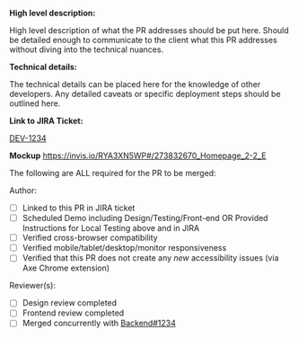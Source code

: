 **High level description:**

High level description of what the PR addresses should be put here. Should be detailed enough to communicate to the client what this PR addresses without diving into the technical nuances.

**Technical details:**

The technical details can be placed here for the knowledge of other developers. Any detailed caveats or specific deployment steps should be outlined here.

**Link to JIRA Ticket:**

[DEV-1234](https://federal-spending-transparency.atlassian.net/browse/DEV-1234)

**Mockup**
https://invis.io/RYA3XN5WP#/273832670_Homepage_2-2_E

The following are ALL required for the PR to be merged:

Author: 
- [ ] Linked to this PR in JIRA ticket
- [ ] Scheduled Demo including Design/Testing/Front-end OR Provided Instructions for Local Testing above and in JIRA
- [ ] Verified cross-browser compatibility
- [ ] Verified mobile/tablet/desktop/monitor responsiveness
- [ ] Verified that this PR does not create any *new* accessibility issues (via Axe Chrome extension)

Reviewer(s):
- [ ] Design review completed
- [ ] Frontend review completed
- [ ] Merged concurrently with [Backend#1234](https://github.com/fedspendingtransparency/data-act-broker-backend/pull/1234)